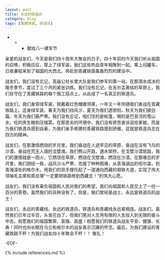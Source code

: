 ```yaml
---
layout: post
title: 永远的铁道兵
category: blog
tags: [青藏铁路, 铁道兵]
---
```


- - - 献给八一建军节

亲爱的战友们，今天是我们四十周年大聚会的日子。四十年前的今天我们听从祖国的召唤，积极应征，穿上了绿军装，我们这些热血青年相聚到一起。乘上闷罐车，日夜兼程来到了祖国的大西北，奔赴到青藏铁路轰轰烈烈的建设中。

战友们，我们没有忘记，高庙公社长里大队是我们参军的第一站，在那滴水成冰的隆冬季节，度过了三个月的紧张训练。我们没有忘记，在吉尔孟黄枯的草原上，我们驻守在了青藏铁路的每个施工段点上，从此成了一名真正的铁道兵。

战友们，我们身穿绿军装，佩戴着红色帽徽领章，一年又一年伴随我们奋战在青藏铁路上。这身绿军装，春天为我们挡风沙，夏天为我们遮骄阳，秋天为我们披白霜，冬天为我们蔽严寒。我们没有忘记，咱们住的是帐篷，喝的是巴音河的雪山水，吃的夹生粮和压缩菜。在那恶劣的环境中，我们没有把苦衷诉说给爹娘，而是为我们铁道兵感到自豪，为我们亲手修建的青藏铁路感到骄傲，这就是铁道兵志在四方的精神。

战友们，在那激情燃烧的岁月里，我们奋战在人迹罕见的草原，奋战在没有飞鸟的沙漠，奋战在荒无人烟的戈壁滩。我们劈山开路，遇水架桥，在戈壁沙漠筑路，我们的激情就是一团火，它燃烧在草原，燃烧在戈壁滩，燃烧在沙漠。在那难忘的岁月里，我们团结一致，战风沙斗严寒，克服了种种困难，从青海湖边的哈尔盖，到青海深处的格尔木，用我们的双手撑托起了一道通向西藏的钢铁大道，实现了伟大领袖毛主席和周总理“一定要把铁路修到西藏去！”的伟大心愿。

战友们，我们没有辜负祖国和人民对我们的希望，我们向祖国和人民交上了一份一百分的答卷。虽然我们的兵种没有了，但是，我们曾经是战士，永远是铁道兵的战士！

战友们，永远的青藏线，永远的铁道兵，铁道兵和青藏线永远紧相连。战友们，虽然我们已年过半百，头发花白了，但我们笑对人生用有限的人生投入到无限的奋斗中去。祝愿我们的祖国繁荣、富强、昌盛！祝愿我们的铁道兵战友平安、健康、长寿！同时也向长眠在乌兰和格尔木的战友表示沉痛的怀念。最后，为我们建设的青藏铁路干杯！为我们战友四十年聚会干杯！！ 敬礼！

-EOF-

{% include references.md %}
